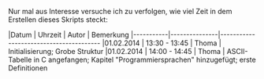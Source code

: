 Nur mal aus Interesse versuche ich zu verfolgen, wie viel Zeit
in dem Erstellen dieses Skripts steckt:

|Datum      | Uhrzeit       | Autor | Bemerkung
|-----------|---------------|----------------------------------------
|01.02.2014 | 13:30 - 13:45 | Thoma | Initialisierung; Grobe Struktur
|01.02.2014 | 14:00 - 14:45 | Thoma | ASCII-Tabelle in C angefangen; Kapitel "Programmiersprachen" hinzugefügt; erste Definitionen

